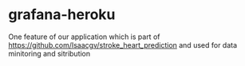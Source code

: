 # grafana-heroku
One feature of our application which is part of https://github.com/Isaacgv/stroke_heart_prediction and used for data minitoring and sitribution
